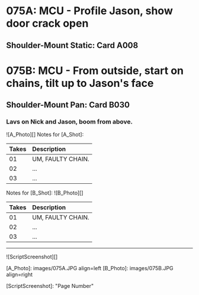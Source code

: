 # 075A: MCU - Profile Jason, show door crack open
## Shoulder-Mount Static: Card A008

# 075B: MCU - From outside, start on chains, tilt up to Jason's face
## Shoulder-Mount Pan: Card B030

### Lavs on Nick and Jason, boom from above.

![A_Photo][]
Notes for [A_Shot]: 

| Takes | Description |
|:---|:----|
| 01 | UM, FAULTY CHAIN. |
| 02 | ... |
| 03 | ... |

Notes for [B_Shot]: 
![B_Photo][]

| Takes | Description |
|:---|:----|
| 01 | UM, FAULTY CHAIN. |
| 02 | ... |
| 03 | ... |

----

![ScriptScreenshot][]


[A_Photo]:  images/075A.JPG align=left
[B_Photo]:  images/075B.JPG align=right

[ScriptScreenshot]: "Page Number"